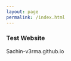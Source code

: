 ```yaml
---
layout: page
permalink: /index.html
---
```


<html>
  <body>
    <h3>Test Website</h3>
    <p>Sachin-v3rma.github.io</p>
  </body>
</html>
